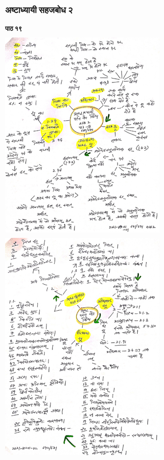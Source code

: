 # अष्टाध्यायी सहजबोध २

## पाठ १९

![asb2-19-2021-10-01-1](asb2-19-2021-10-01-1.jpg)

![asb2-19-2021-10-01-2](asb2-19-2021-10-01-2.jpg)
